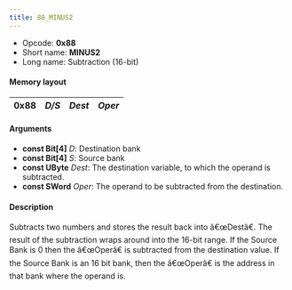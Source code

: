 ```yaml
---
title: 88_MINUS2
---
```


- Opcode: **0x88**
- Short name: **MINUS2**
- Long name: Subtraction (16-bit)

#### Memory layout

| 0x88 | *D/S* | *Dest* | *Oper* |
|------|-------|--------|--------|

#### Arguments

- **const Bit\[4\]** *D*: Destination bank
- **const Bit\[4\]** *S*: Source bank
- **const UByte** *Dest*: The destination variable, to which the operand is subtracted.
- **const SWord** *Oper*: The operand to be subtracted from the destination.

#### Description

Subtracts two numbers and stores the result back into â€œDestâ€. The result of the subtraction wraps around into the 16-bit range. If the Source Bank is 0 then the â€œOperâ€ is subtracted from the destination value. If the Source Bank is an 16 bit bank, then the â€œOperâ€ is the address in that bank where the operand is.

